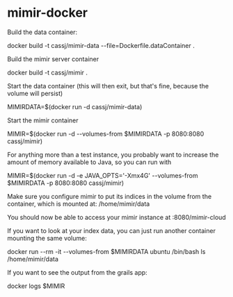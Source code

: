 # mimir-docker

Build the data container:

docker build -t cassj/mimir-data --file=Dockerfile.dataContainer  .

Build the mimir server container

docker build -t cassj/mimir .

Start the data container (this will then exit, but that's fine, because the volume will persist)

MIMIRDATA=$(docker run -d cassj/mimir-data)

Start the mimir container

MIMIR=$(docker run -d --volumes-from $MIMIRDATA -p 8080:8080 cassj/mimir)

For anything more than a test instance, you probably want to increase the amount of 
memory available to Java, so you can run with

MIMIR=$(docker run -d -e JAVA_OPTS='-Xmx4G' --volumes-from $MIMIRDATA -p 8080:8080 cassj/mimir)

Make sure you configure mimir to put its indices in the volume from the container, which is 
mounted at: /home/mimir/data

You should now be able to access your mimir instance at <dockerhost>:8080/mimir-cloud

If you want to look at your index data, you can just run another container mounting the same volume:

docker run --rm -it --volumes-from $MIMIRDATA ubuntu /bin/bash
ls /home/mimir/data

If you want to see the output from the grails app:

docker logs $MIMIR

